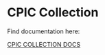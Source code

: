# CPIC Collection 

Find documentation here:

[CPIC COLLECTION DOCS](https://github.com/kgrid-objects/cpic-collection/blob/master/docs/readme.md)
